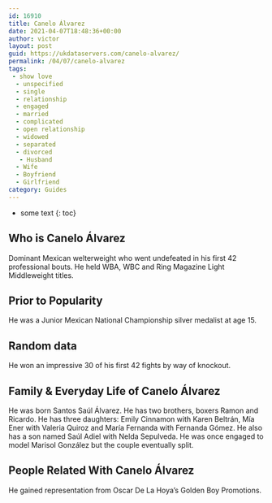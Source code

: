 ```yaml
---
id: 16910
title: Canelo Álvarez
date: 2021-04-07T18:48:36+00:00
author: victor
layout: post
guid: https://ukdataservers.com/canelo-alvarez/
permalink: /04/07/canelo-alvarez
tags:
 - show love
  - unspecified
  - single
  - relationship
  - engaged
  - married
  - complicated
  - open relationship
  - widowed
  - separated
  - divorced
   - Husband
  - Wife
  - Boyfriend
  - Girlfriend
category: Guides
---
```


* some text
{: toc}


## Who is Canelo Álvarez



Dominant Mexican welterweight who went undefeated in his first 42 professional bouts. He held WBA, WBC and Ring Magazine Light Middleweight titles.

                
                
                
## Prior to Popularity



He was a Junior Mexican National Championship silver medalist at age 15.

                
                
                
## Random data



He won an impressive 30 of his first 42 fights by way of knockout.

                
                
                
## Family & Everyday Life of Canelo Álvarez



He was born Santos Saúl Álvarez. He has two brothers, boxers Ramon and Ricardo. He has three daughters: Emily Cinnamon with Karen Beltrán, Mía Ener with Valeria Quiroz and María Fernanda with Fernanda Gómez. He also has a son named Saúl Adiel with Nelda Sepulveda. He was once engaged to model Marisol González but the couple eventually split.

                
                
                
## People Related With Canelo Álvarez



He gained representation from Oscar De La Hoya&#8217;s Golden Boy Promotions.

                
              
            
          
          
          